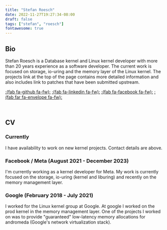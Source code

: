 ```yaml
---
title: "Stefan Roesch"
date: 2022-11-27T19:27:34-08:00
draft: false
tags: ["stefan", "roesch"]
fontawesome: true
---
```


## Bio

Stefan Roesch is a Database kernel and Linux kernel developer with more than 20 years
experience as a software developer. The current work is focused on storage, io-uring
and the memory layer of the Linux kernel. The projects link at the top of the page
contains more detailed information and also includes link to patches that have been
submitted upstream.

[:(fab fa-github fa-fw):](https://github.com/sroeschus)
[:(fab fa-linkedin fa-fw):](https://linkedin.com/in/stefan-roesch-65a749)
[:(fab fa-facebook fa-fw):](https://facebook.com/100018057780127)
[:(fab far fa-envelope fa-fw):](mailto:shr@devkernel.io)

<br/>

## CV

### Currently
I have availability to work on new kernel projects. Contact details are above.

### Facebook / Meta (August 2021 - December 2023)
I'm currently working as a kernel developer for Meta. My work is currently focused on
the storage, io-uring (kernel and liburing) and recently on the memory management layer.

### Google (February 2018 - July 2021)
I worked for the Linux kernel group at Google. At google I worked on the prod kernel in
the memory management layer. One of the projects I worked on was to provide "guaranteed"
low-latency memory allocations for andromeda (Google's network virtualization stack).

